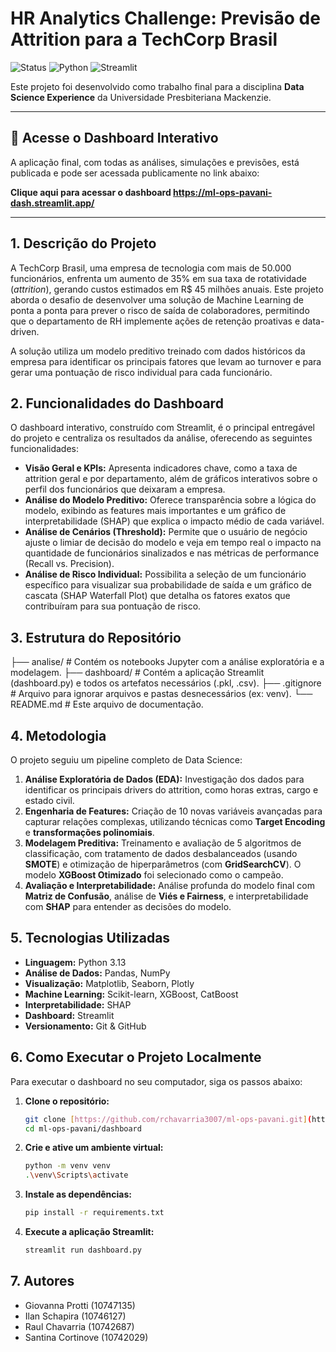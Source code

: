 # HR Analytics Challenge: Previsão de Attrition para a TechCorp Brasil

![Status](https://img.shields.io/badge/status-concluído-green)
![Python](https://img.shields.io/badge/Python-3.13-blue.svg)
![Streamlit](https://img.shields.io/badge/Streamlit-1.35-red.svg)

Este projeto foi desenvolvido como trabalho final para a disciplina **Data Science Experience** da Universidade Presbiteriana Mackenzie.

---

## 🚀 Acesse o Dashboard Interativo

A aplicação final, com todas as análises, simulações e previsões, está publicada e pode ser acessada publicamente no link abaixo:

**Clique aqui para acessar o dashboard https://ml-ops-pavani-dash.streamlit.app/**

---

## 1. Descrição do Projeto

A TechCorp Brasil, uma empresa de tecnologia com mais de 50.000 funcionários, enfrenta um aumento de 35% em sua taxa de rotatividade (*attrition*), gerando custos estimados em R$ 45 milhões anuais. Este projeto aborda o desafio de desenvolver uma solução de Machine Learning de ponta a ponta para prever o risco de saída de colaboradores, permitindo que o departamento de RH implemente ações de retenção proativas e data-driven.

A solução utiliza um modelo preditivo treinado com dados históricos da empresa para identificar os principais fatores que levam ao turnover e para gerar uma pontuação de risco individual para cada funcionário.

## 2. Funcionalidades do Dashboard

O dashboard interativo, construído com Streamlit, é o principal entregável do projeto e centraliza os resultados da análise, oferecendo as seguintes funcionalidades:

* **Visão Geral e KPIs:** Apresenta indicadores chave, como a taxa de attrition geral e por departamento, além de gráficos interativos sobre o perfil dos funcionários que deixaram a empresa.
* **Análise do Modelo Preditivo:** Oferece transparência sobre a lógica do modelo, exibindo as features mais importantes e um gráfico de interpretabilidade (SHAP) que explica o impacto médio de cada variável.
* **Análise de Cenários (Threshold):** Permite que o usuário de negócio ajuste o limiar de decisão do modelo e veja em tempo real o impacto na quantidade de funcionários sinalizados e nas métricas de performance (Recall vs. Precision).
* **Análise de Risco Individual:** Possibilita a seleção de um funcionário específico para visualizar sua probabilidade de saída e um gráfico de cascata (SHAP Waterfall Plot) que detalha os fatores exatos que contribuíram para sua pontuação de risco.

## 3. Estrutura do Repositório

├── analise/                # Contém os notebooks Jupyter com a análise exploratória e a modelagem.
├── dashboard/              # Contém a aplicação Streamlit (dashboard.py) e todos os artefatos necessários (.pkl, .csv).
├── .gitignore              # Arquivo para ignorar arquivos e pastas desnecessários (ex: venv).
└── README.md               # Este arquivo de documentação.

## 4. Metodologia

O projeto seguiu um pipeline completo de Data Science:

1.  **Análise Exploratória de Dados (EDA):** Investigação dos dados para identificar os principais drivers do attrition, como horas extras, cargo e estado civil.
2.  **Engenharia de Features:** Criação de 10 novas variáveis avançadas para capturar relações complexas, utilizando técnicas como **Target Encoding** e **transformações polinomiais**.
3.  **Modelagem Preditiva:** Treinamento e avaliação de 5 algoritmos de classificação, com tratamento de dados desbalanceados (usando **SMOTE**) e otimização de hiperparâmetros (com **GridSearchCV**). O modelo **XGBoost Otimizado** foi selecionado como o campeão.
4.  **Avaliação e Interpretabilidade:** Análise profunda do modelo final com **Matriz de Confusão**, análise de **Viés e Fairness**, e interpretabilidade com **SHAP** para entender as decisões do modelo.

## 5. Tecnologias Utilizadas

* **Linguagem:** Python 3.13
* **Análise de Dados:** Pandas, NumPy
* **Visualização:** Matplotlib, Seaborn, Plotly
* **Machine Learning:** Scikit-learn, XGBoost, CatBoost
* **Interpretabilidade:** SHAP
* **Dashboard:** Streamlit
* **Versionamento:** Git & GitHub

## 6. Como Executar o Projeto Localmente

Para executar o dashboard no seu computador, siga os passos abaixo:

1.  **Clone o repositório:**
    ```bash
    git clone [https://github.com/rchavarria3007/ml-ops-pavani.git](https://github.com/rchavarria3007/ml-ops-pavani.git)
    cd ml-ops-pavani/dashboard
    ```
2.  **Crie e ative um ambiente virtual:**
    ```bash
    python -m venv venv
    .\venv\Scripts\activate
    ```
3.  **Instale as dependências:**
    ```bash
    pip install -r requirements.txt
    ```
4.  **Execute a aplicação Streamlit:**
    ```bash
    streamlit run dashboard.py
    ```

## 7. Autores

* Giovanna Protti (10747135)
* Ilan Schapira (10746127)
* Raul Chavarria (10742687)
* Santina Cortinove (10742029)
